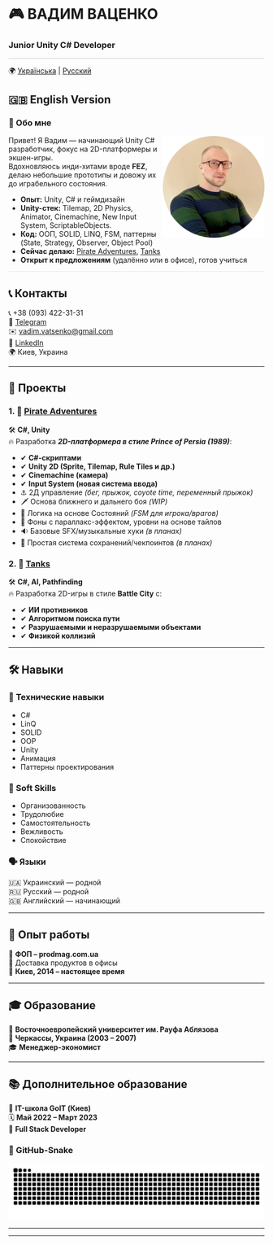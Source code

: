 # 🎮 ВАДИМ ВАЦЕНКО  

### **Junior Unity C# Developer**  
<hr style="height:1px; border:none; background-color:#ccc;" />

🌍 [Українська](README_UKR.md) | [Русский](README_RUS.md)  
## 🇬🇧 **English Version**  

### 📝 Обо мне  
<img src="images/Avatar.png" width="200" align="right">

Привет! Я Вадим — начинающий Unity C# разработчик, фокус на 2D-платформеры и экшен-игры.  
Вдохновляюсь инди-хитами вроде **FEZ**, делаю небольшие прототипы и довожу их до играбельного состояния.

- **Опыт:** Unity, C# и геймдизайн  
- **Unity-стек:** Tilemap, 2D Physics, Animator, Cinemachine, New Input System, ScriptableObjects.  
- **Код:** ООП, SOLID, LINQ, FSM, паттерны (State, Strategy, Observer, Object Pool)  
- **Сейчас делаю:** [Pirate Adventures](https://github.com/vadimvatsenko/Pirate-Adventure-2D), [Tanks](https://github.com/vadimvatsenko/C_Charp_Tanks)  
- **Открыт к предложениям** (удалённо или в офисе), готов учиться

<hr style="height:1px; border:none; background-color:#e5e7eb;" />

## 📞 Контакты  
📞 +38 (093) 422-31-31  
💬 [Telegram](https://t.me/VadymVatsenko)  
✉️ [vadim.vatsenko@gmail.com](mailto:vadim.vatsenko@gmail.com)  
🔗 [LinkedIn](https://www.linkedin.com/in/vadym-vatsenko-667498242/)  
🌍 Киев, Украина  

---

## 🚀 Проекты  

### 1. 🎯 [Pirate Adventures](https://github.com/vadimvatsenko/Pirate-Adventure-2D)  
🛠 **C#, Unity**  
🔥 Разработка ***2D-платформера в стиле Prince of Persia (1989)***:  
- ✔ **C#-скриптами**  
- ✔ **Unity 2D (Sprite, Tilemap, Rule Tiles и др.)**  
- ✔ **Cinemachine (камера)**  
- ✔ **Input System (новая система ввода)**  
- ⚓️ 2Д управление *(бег, прыжок, coyote time, переменный прыжок)*  
- 🗡️ Основа ближнего и дальнего боя *(WIP)*  
- 🧠 Логика на основе Состояний *(FSM для игрока/врагов)*  
- 🌆 Фоны с параллакс-эффектом, уровни на основе тайлов  
- 🔉 Базовые SFX/музыкальные хуки *(в планах)*  
- 💾 Простая система сохранений/чекпоинтов *(в планах)*  

### 2. 🎯 [Tanks](https://github.com/vadimvatsenko/C_Charp_Tanks)  
🛠 **C#, AI, Pathfinding**  
🔥 Разработка 2D-игры в стиле **Battle City** с:  
- ✔ **ИИ противников**  
- ✔ **Алгоритмом поиска пути**  
- ✔ **Разрушаемыми и неразрушаемыми объектами**  
- ✔ **Физикой коллизий**  

---

## 🛠 Навыки  

### 🎯 Технические навыки  
- C#  
- LinQ  
- SOLID
- OOP 
- Unity  
- Анимация  
- Паттерны проектирования  

### 🤝 Soft Skills  
- Организованность  
- Трудолюбие  
- Самостоятельность  
- Вежливость  
- Спокойствие  

### 🗣 Языки  
🇺🇦 Украинский — родной  
🇷🇺 Русский — родной  
🇬🇧 Английский — начинающий  

---

## 💼 Опыт работы  
🛒 **ФОП – prodmag.com.ua**  
🚚 Доставка продуктов в офисы  
📍 **Киев, 2014 – настоящее время**  

---

## 🎓 Образование  
🏫 **Восточноевропейский университет им. Рауфа Аблязова**  
📍 **Черкассы, Украина (2003 – 2007)**  
🎓 **Менеджер-экономист**  

---

## 📚 Дополнительное образование  
🏫 **IT-школа GoIT (Киев)**  
🗓 **Май 2022 – Март 2023**  
📜 **Full Stack Developer**  

### 🐍 GitHub-Snake

<picture>
  <source media="(prefers-color-scheme: dark)" srcset="https://raw.githubusercontent.com/vadimvatsenko/vadimvatsenko/output/github-snake-dark.svg" />
  <source media="(prefers-color-scheme: light)" srcset="https://raw.githubusercontent.com/vadimvatsenko/vadimvatsenko/output/github-snake.svg" />
  <img alt="github snake animation" src="https://raw.githubusercontent.com/vadimvatsenko/vadimvatsenko/output/github-snake.svg" />
</picture>

---

---
